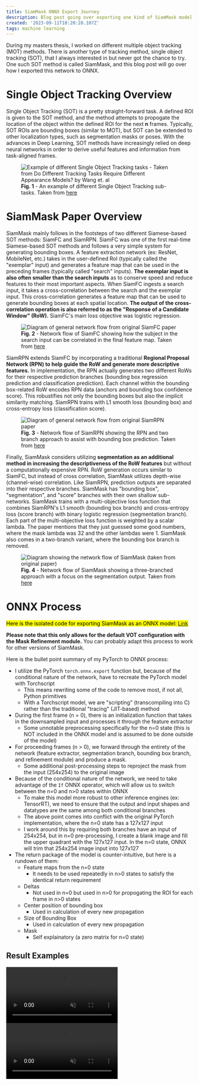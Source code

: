 ```yaml
---
title: SiamMask ONNX Export Journey
description: Blog post going over exporting one kind of SiamMask model into ONNX
created: '2023-09-11T10:20:28.107Z'
tags: machine learning
---
```

During my masters thesis, I worked on different multiple object tracking (MOT) methods. There is another type of tracking method, single object tracking (SOT), that I always interested in but never got the chance to try. One such SOT method is called SiamMask, and this blog post will go over how I exported this network to ONNX.

<!-- more -->


# Single Object Tracking Overview


Single Object Tracking (SOT) is a pretty straight-forward task. A defined ROI is given to the SOT method, and the method attempts to propogate the location of the object within the defined ROI for the next __n__ frames. Typically, SOT ROIs are bounding boxes (similar to MOT), but SOT can be extended to other localization types, such as segmentation masks or poses. With the advances in Deep Learning, SOT methods have increasingly relied on deep neural networks in order to derive useful features and information from task-aligned frames.


<figure>
<img src="./post-res/siammask_onnx_export/sot_example.png", alt="Example of different Single Object Tracking tasks - Taken from Do Different Tracking Tasks Require Different Appearance Models? by Wang et. al", style="margin-right:auto; margin-left:auto; max-width:400px"/>
<figcaption><b>Fig. 1</b> - An example of different Single Object Tracking sub-tasks. Taken from <a href="https://arxiv.org/pdf/2107.02156.pdf">here</a> </figcaption>
</figure>


# SiamMask Paper Overview


SiamMask mainly follows in the footsteps of two different Siamese-based SOT methods: SiamFC and SiamRPN. SiamFC was one of the first real-time Siamese-based SOT methods and follows a very simple system for generating bounding boxes. A feature extraction network (ex: ResNet, MobileNet, etc.) takes in the user-defined RoI (typically called the "exemplar" input) and generates a feature map that can be used in the preceding frames (typically called "search" inputs). **The exemplar input is also often smaller than the search inputs** as to conserve speed and reduce features to their most important aspects. When SiamFC ingests a search input, it takes a cross-correlation between the search and the exemplar input. This cross-correlation generates a feature map that can be used to generate bounding boxes at each spatial location. **The output of the cross-correlation operation is also referred to as the "Response of a Candidate Window" (RoW).** SiamFC's main loss objective was logistic regression.


<figure>
<img src="./post-res/siammask_onnx_export/siamfc_diagram.png", alt="Diagram of general network flow from original SiamFC paper", style="margin-right:auto; margin-left:auto; max-width:700px"/>
<figcaption><b>Fig. 2</b> - Network flow of SiamFC showing how the subject in the search input can be correlated in the final feature map. Taken from <a href="https://arxiv.org/pdf/1606.09549.pdf">here</a> </figcaption>
</figure>


SiamRPN extends SiamFC by incorporating a traditional **Regional Proposal Network (RPN) to help guide the RoW and generate more descriptive features.** In implementation, the RPN actually generates two different RoWs for their respective prediction branches (bounding box regression prediction and classification prediction). Each channel within the bounding box-related RoW encodes RPN data (anchors and bounding box confidence score). This robustifies not only the bounding boxes but also the implicit similarity matching. SiamRPN trains with L1 smooth loss (bounding box) and cross-entropy loss (classification score).


<figure>
<img src="./post-res/siammask_onnx_export/siamrpn_diagram.png", alt="Diagram of general network flow from original SiamRPN paper", style="margin-right:auto; margin-left:auto; max-width:900px"/>
<figcaption><b>Fig. 3</b> - Network flow of SiamRPN showing the RPN and two branch approach to assist with bounding box prediction. Taken from <a href="https://openaccess.thecvf.com/content_cvpr_2018/papers/Li_High_Performance_Visual_CVPR_2018_paper.pdf">here</a> </figcaption>
</figure>


Finally, SiamMask considers utilizing **segmentation as an additional method in increasing the descriptiveness of the RoW features** but without a computationally expensive RPN. RoW generation occurs similar to SiamFC, but instead of cross correlation, SiamMask utilizes depth-wise (channel-wise) correlation. Like SiamRPN, prediction outputs are separated into their respective branches. SiamMask has "bounding box", "segmentation", and "score" branches with their own shallow sub-networks. SiamMask trains with a multi-objective loss function that combines SiamRPN's L1 smooth (bounding box branch) and cross-entropy loss (score branch) with binary logistic regression (segmentation branch). Each part of the multi-objective loss function is weighted by a scalar lambda. The paper mentions that they just guessed some good numbers, where the mask lambda was 32 and the other lambdas were 1. SiamMask also comes in a two-branch variant, where the bounding box branch is removed.


<figure>
<img src="./post-res/siammask_onnx_export/siammask_diagram.jpeg", alt="Diagram showing the network flow of SiamMask (taken from original paper)", style="margin-right:auto; margin-left:auto; max-width:700px"/>
<figcaption><b>Fig. 4</b> - Network flow of SiamMask showing a three-branched approach with a focus on the segmentation output. Taken from <a href="https://arxiv.org/pdf/1812.05050.pdf">here</a> </figcaption>
</figure>


# ONNX Process

<mark>
Here is the isolated code for exporting SiamMask as an ONNX model: <a href=https://github.com/vjsrinivas/siammask_onnx>Link</a>
</mark>

**Please note that this only allows for the default VOT configuration with the Mask Refinement module.** You can probably adapt this process to work for other versions of SiamMask.

Here is the bullet point summary of my PyTorch to ONNX process:

* I utilize the PyTorch `torch.onnx.export` function but, because of the conditional nature of the network, have to recreate the PyTorch model with Torchscript
    * This means rewriting some of the code to remove most, if not all, Python primitives
    * With a Torchscript model, we are "scripting" (transcompiling into C) rather than the traditional "tracing" (JIT-based) method
* During the first frame (n = 0), there is an initialization function that takes in the downsampled input and processes it through the feature extractor
    * Some unnotable preprocessing specifically for the n=0 state (this is NOT included in the ONNX model and is assumed to be done outside of the model)
* For proceeding frames (n > 0), we forward through the entirety of the network (feature extractor, segmentation branch, bounding box branch, and refinement module) and produce a mask.
    * Some additional post-processing steps to reproject the mask from the input (254x254) to the original image
* Because of the conditional nature of the network, we need to take advantage of the `If` ONNX operator, which will allow us to switch between the n=0 and n>0 states within ONNX
    * To make this model more robust to other inference engines (ex: TensorRT), we need to ensure that the output and input shapes and datatypes are the same among both conditional branches
    * The above point comes into conflict with the original PyTorch implementation, where the n=0 state has a 127x127 input
    * I work around this by requiring both branches have an input of 254x254, but in n=0 pre-processing, I create a blank image and fill the upper quadrant with the 127x127 input. In the n=0 state, ONNX will trim that 254x254 image input into 127x127
* The return package of the model is counter-intuitive, but here is a rundown of them:
    * Feature maps from the n=0 state
        * It needs to be used repeatedly in n>0 states to satisfy the identical return requirement
    * Deltas
        * Not used in n=0 but used in n>0 for propogating the ROI for each frame in n>0 states
    * Center position of bounding box
        * Used in calculation of every new propagation
    * Size of Bounding Box
        * Used in calculation of every new propagation
    * Mask
        * Self explainatory (a zero matrix for n=0 state)

## Result Examples

<video controls muted loop autoplay>
  <source src="./post-res/siammask_onnx_export/car_example-converted.mp4" type="video/mp4">
</video>

<video controls muted loop autoplay>
  <source src="./post-res/siammask_onnx_export/tennis_example-converted.mp4" type="video/mp4">
</video>
